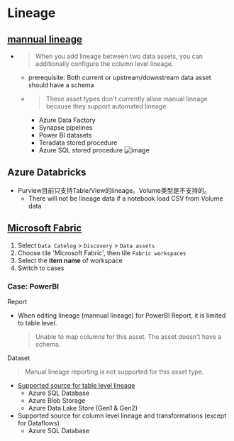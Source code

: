 # Lineage

## [mannual lineage](https://learn.microsoft.com/en-us/purview/catalog-lineage-user-guide#manual-lineage)
- > When you add lineage between two data assets, you can additionally configure the column level lineage.
  - prerequisite: Both current or upstream/downstream data asset should have a schema 
  - > These asset types don't currently allow manual lineage because they support automated lineage:
    - Azure Data Factory
    - Synapse pipelines
    - Power BI datasets
    - Teradata stored procedure
    - Azure SQL stored procedure
    ![image](https://github.com/user-attachments/assets/43e74e6d-cfbd-486b-976f-ce3fa5641900)


## Azure Databricks
- Purview目前只支持Table/View的lineage。Volume类型是不支持的。
  - There will not be lineage data if a notebook load CSV from Volume data

## [Microsoft Fabric](https://learn.microsoft.com/en-us/purview/how-to-lineage-fabric)
1. Select `Data Catelog` > `Discovery` > `Data assets`
2. Choose tile 'Microsoft Fabric', then tile `Fabric workspaces`
3. Select the **item name** of workspace
4. Switch to cases

### Case: PowerBI

Report
- When editing lineage (mannual lineage) for PowerBI Report, it is limited to table level.
  > Unable to map columns for this asset. The asset doesn't have a schema.

Dataset
> Manual lineage reporting is not supported for this asset type.
- [Supported source for table level lineage](https://learn.microsoft.com/en-us/purview/how-to-lineage-powerbi#lineage-of-power-bi-artifacts-in-microsoft-purview)
  - Azure SQL Database
  - Azure Blob Storage
  - Azure Data Lake Store (Gen1 & Gen2)
- Supported source for column level lineage and transformations (except for Dataflows)
  - Azure SQL Database
